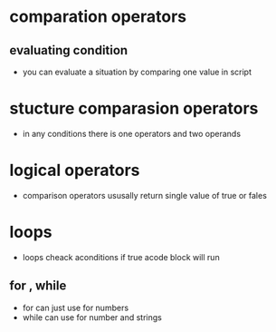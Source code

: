 # comparation operators
## evaluating condition
* you can evaluate a situation by comparing one value in script
# stucture comparasion operators
* in any conditions there is one operators and two operands
# logical operators
* comparison operators ususally return single value of true or fales
# loops
* loops cheack aconditions if true acode block will run
## for , while
* for can just use for numbers
* while can use for number and strings